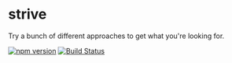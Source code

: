 # strive

Try a bunch of different approaches to get what you're looking for.

[![npm version](https://badge.fury.io/js/strive.svg)](https://badge.fury.io/js/strive)
[![Build Status](https://travis-ci.org/shalvah/strive.svg?branch=master)](https://travis-ci.org/shalvah/strive)

